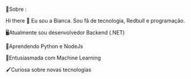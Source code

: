 💫Sobre :

Hi there 👋 Eu sou a Bianca. Sou fã de tecnologia, Redbull e programação.

🖥Atualmente sou desenvolvedor Backend (.NET)

🐍Aprendendo Python e NodeJs

🧠Entusiasmada com Machine Learning

🖌Curiosa sobre novas tecnologias





